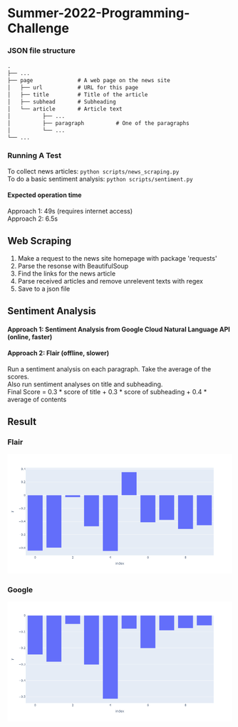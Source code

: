 # Summer-2022-Programming-Challenge

### JSON file structure
    .
    ├── ...
    ├── page              # A web page on the news site
    │   ├── url           # URL for this page
    │   ├── title         # Title of the article
    │   ├── subhead       # Subheading
    │   └── article       # Article text
    │          ├── ...          
    │          ├── paragraph          # One of the paragraphs
    │          └── ...                
    └── ...
### Running A Test
To collect news articles: `python scripts/news_scraping.py` \
To do a basic sentiment analysis: `python scripts/sentiment.py`
#### Expected operation time
Approach 1: 49s (requires internet access) \
Approach 2: 6.5s

## Web Scraping
1. Make a request to the news site homepage with package 'requests'
2. Parse the resonse with BeautifulSoup
3. Find the links for the news article
4. Parse received articles and remove unrelevent texts with regex
5. Save to a json file
## Sentiment Analysis 
#### Approach 1: Sentiment Analysis from Google Cloud Natural Language API (online, faster)
#### Approach 2: Flair (offline, slower)
Run a sentiment analysis on each paragraph. Take the average of the scores. \
Also run sentiment analyses on title and subheading. \
Final Score = 0.3 * score of title + 0.3 * score of subheading + 0.4 * average of contents
## Result
### Flair
![Alt text](flair-result.png?raw=true "Title")
### Google
![Alt text](google-result.png?raw=true "Title")
